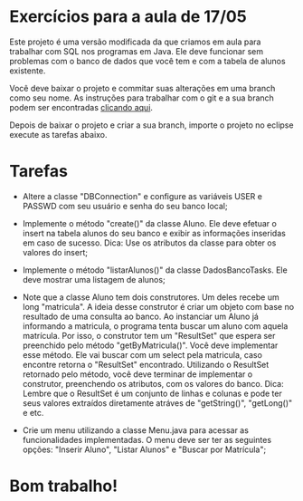 # Exercícios para a aula de 17/05

Este projeto é uma versão modificada da que criamos em aula para trabalhar com SQL nos programas em Java. Ele deve funcionar sem problemas com o banco de dados que você tem e com a tabela de alunos existente.


Você deve baixar o projeto e commitar suas alterações em uma branch como seu nome. As instruções para trabalhar com o git e a sua branch podem ser encontradas [clicando aqui](Git.md).

Depois de baixar o projeto e criar a sua branch, importe o projeto no eclipse execute as tarefas abaixo.

# Tarefas

* Altere a classe "DBConnection" e configure as variáveis USER e PASSWD com seu usuário e senha do seu banco local;


* Implemente o método "create()" da classe Aluno. Ele deve efetuar o insert na tabela alunos do seu banco e exibir as informações inseridas em caso de sucesso. Dica: Use os atributos da classe para obter os valores do insert;


* Implemente o método "listarAlunos()" da classe DadosBancoTasks. Ele deve mostrar uma listagem de alunos;


* Note que a classe Aluno tem dois construtores. Um deles recebe um long "matricula". A ideia desse construtor é criar um objeto com base no resultado de uma consulta ao banco. Ao instanciar um Aluno já informando a matricula, o programa tenta buscar um aluno com aquela matrícula. Por isso, o construtor tem um "ResultSet" que espera ser preenchido pelo método "getByMatricula()". Você deve implementar esse método. Ele vai buscar com um select pela matricula, caso encontre retorna o "ResultSet" encontrado. Utilizando o ResultSet retornado pelo método, você deve terminar de implementar o construtor, preenchendo os atributos, com os valores do banco. Dica: Lembre que o ResultSet é um conjunto de linhas e colunas e pode ter seus valores extraídos diretamente atráves de "getString()", "getLong()" e etc.
 

* Crie um menu utilizando a classe Menu.java para acessar as funcionalidades implementadas. O menu deve ser ter as seguintes opções: "Inserir Aluno",  "Listar Alunos" e "Buscar por Matrícula";







# Bom trabalho!